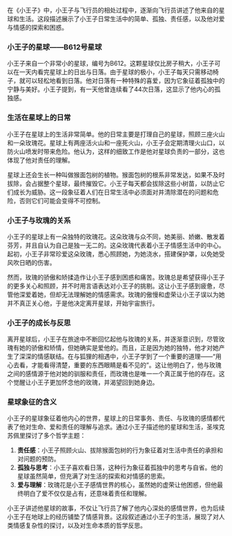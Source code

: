 在《小王子》中，小王子与飞行员的相处过程中，逐渐向飞行员讲述了他来自的星球和生活。这段描述展示了小王子日常生活中的简单、孤独、责任感，以及他对爱与情感的探索和困惑。

### 小王子的星球——B612号星球
小王子来自一个非常小的星球，编号为B612。这颗星球仅比房子稍大，小王子可以在一天内看完星球上的日出与日落。由于星球的极小，小王子每天只需移动椅子，就可以轻松地看到日落。他对日落有一种特殊的喜爱，因为它象征着孤独中的宁静与美好。小王子提到，有一天他曾连续看了44次日落，这显示了他内心的孤独感。

### 生活在星球上的日常
小王子在星球上的生活非常简单。他的日常主要是打理自己的星球，照顾三座火山和一朵玫瑰花。星球上有两座活火山和一座死火山，小王子会定期清理火山口，以防火山喷发时带来危险。他认为，这样的细致工作是他对星球负责的一部分，这也体现了他对责任的理解。

星球上还会生长一种叫做猴面包树的植物。猴面包树的根系非常发达，如果不及时拔除，会占据整个星球，最终摧毁它。小王子每天都会拔除这些小树苗，以防止它们成长为威胁。这一段象征着人们在日常生活中必须面对并清除潜在的问题和危险，否则它们可能会变得不可控制。

### 小王子与玫瑰的关系
小王子的星球上有一朵独特的玫瑰花。这朵玫瑰与众不同，她美丽、娇嫩、散发着芬芳，并且自认为自己是独一无二的。这朵玫瑰代表着小王子情感生活中的中心。起初，小王子非常珍爱这朵玫瑰，悉心照顾她，为她浇水，搭建保护罩，以免她受风吹日晒的伤害。

然而，玫瑰的骄傲和矫揉造作让小王子感到困惑和痛苦。玫瑰总是希望获得小王子的更多关心和照顾，并不时用言语表达对小王子的挑剔。这让小王子感到疲惫，尽管他深爱着她，但却无法理解她的情感需求。玫瑰的傲慢和虚荣让小王子误以为她并不真正关心他，于是他决定离开星球，开始宇宙旅行。

### 小王子的成长与反思
离开星球后，小王子在旅途中不断回忆起他与玫瑰的关系，并逐渐意识到，尽管玫瑰有她的骄傲和矫情，但她确实是爱他的。而且，正是因为她的独特，他才对她产生了深深的情感联结。在与狐狸的相遇中，小王子学到了一个重要的道理——“用心去看，才能看得清楚，重要的东西眼睛是看不见的”。这让他明白了，他与玫瑰之间的感情源于他对她的驯服和责任，而玫瑰也是唯一一个真正属于他的存在。这个觉醒让小王子更加怀念他的玫瑰，并渴望回到她身边。

### 星球象征的含义
小王子的星球象征着他内心的世界，星球上的日常事务、责任、与玫瑰的感情都代表了他对生命、爱和责任的理解与追求。通过小王子描述他的星球和生活，圣埃克苏佩里探讨了多个哲学主题：

1. **责任感**：小王子照顾火山、拔除猴面包树的行为象征着对生活中责任的承担和对问题的预防。
2. **孤独与思考**：小王子喜欢看日落，这种行为象征着孤独中的思考与自省。他的星球虽然简单，但充满了对生活的探索和对情感的思索。
3. **爱与理解**：玫瑰花是小王子感情世界的核心，虽然她的虚荣让他困惑，但他最终明白了爱不仅仅是占有，还意味着责任和理解。

小王子讲述他星球的故事，不仅让飞行员了解了他内心深处的感情世界，也为后续小王子在地球上的经历铺垫了情感背景。这段叙述通过小王子的生活，展现了对人类情感复杂性的探讨，以及对生命本质的哲学反思。